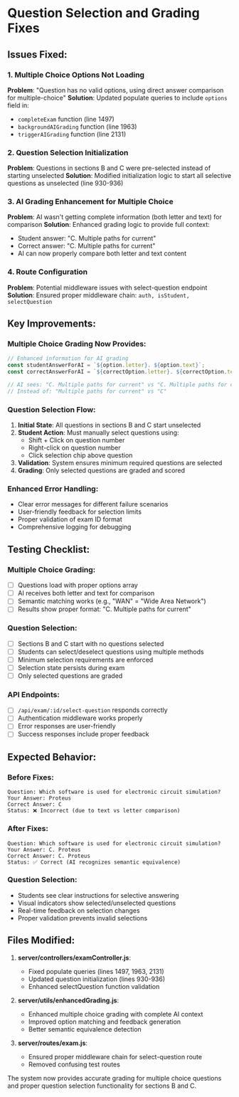 # Question Selection and Grading Fixes

## Issues Fixed:

### 1. Multiple Choice Options Not Loading
**Problem**: "Question has no valid options, using direct answer comparison for multiple-choice"
**Solution**: Updated populate queries to include `options` field in:
- `completeExam` function (line 1497)
- `backgroundAIGrading` function (line 1963)
- `triggerAIGrading` function (line 2131)

### 2. Question Selection Initialization
**Problem**: Questions in sections B and C were pre-selected instead of starting unselected
**Solution**: Modified initialization logic to start all selective questions as unselected (line 930-936)

### 3. AI Grading Enhancement for Multiple Choice
**Problem**: AI wasn't getting complete information (both letter and text) for comparison
**Solution**: Enhanced grading logic to provide full context:
- Student answer: "C. Multiple paths for current"
- Correct answer: "C. Multiple paths for current"
- AI can now properly compare both letter and text content

### 4. Route Configuration
**Problem**: Potential middleware issues with select-question endpoint
**Solution**: Ensured proper middleware chain: `auth, isStudent, selectQuestion`

## Key Improvements:

### Multiple Choice Grading Now Provides:
```javascript
// Enhanced information for AI grading
const studentAnswerForAI = `${option.letter}. ${option.text}`;
const correctAnswerForAI = `${correctOption.letter}. ${correctOption.text}`;

// AI sees: "C. Multiple paths for current" vs "C. Multiple paths for current"
// Instead of: "Multiple paths for current" vs "C"
```

### Question Selection Flow:
1. **Initial State**: All questions in sections B and C start unselected
2. **Student Action**: Must manually select questions using:
   - Shift + Click on question number
   - Right-click on question number  
   - Click selection chip above question
3. **Validation**: System ensures minimum required questions are selected
4. **Grading**: Only selected questions are graded and scored

### Enhanced Error Handling:
- Clear error messages for different failure scenarios
- User-friendly feedback for selection limits
- Proper validation of exam ID format
- Comprehensive logging for debugging

## Testing Checklist:

### Multiple Choice Grading:
- [ ] Questions load with proper options array
- [ ] AI receives both letter and text for comparison
- [ ] Semantic matching works (e.g., "WAN" = "Wide Area Network")
- [ ] Results show proper format: "C. Multiple paths for current"

### Question Selection:
- [ ] Sections B and C start with no questions selected
- [ ] Students can select/deselect questions using multiple methods
- [ ] Minimum selection requirements are enforced
- [ ] Selection state persists during exam
- [ ] Only selected questions are graded

### API Endpoints:
- [ ] `/api/exam/:id/select-question` responds correctly
- [ ] Authentication middleware works properly
- [ ] Error responses are user-friendly
- [ ] Success responses include proper feedback

## Expected Behavior:

### Before Fixes:
```
Question: Which software is used for electronic circuit simulation?
Your Answer: Proteus
Correct Answer: C
Status: ❌ Incorrect (due to text vs letter comparison)
```

### After Fixes:
```
Question: Which software is used for electronic circuit simulation?
Your Answer: C. Proteus
Correct Answer: C. Proteus  
Status: ✅ Correct (AI recognizes semantic equivalence)
```

### Question Selection:
- Students see clear instructions for selective answering
- Visual indicators show selected/unselected questions
- Real-time feedback on selection changes
- Proper validation prevents invalid selections

## Files Modified:

1. **server/controllers/examController.js**:
   - Fixed populate queries (lines 1497, 1963, 2131)
   - Updated question initialization (lines 930-936)
   - Enhanced selectQuestion function validation

2. **server/utils/enhancedGrading.js**:
   - Enhanced multiple choice grading with complete AI context
   - Improved option matching and feedback generation
   - Better semantic equivalence detection

3. **server/routes/exam.js**:
   - Ensured proper middleware chain for select-question route
   - Removed confusing test routes

The system now provides accurate grading for multiple choice questions and proper question selection functionality for sections B and C.
